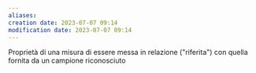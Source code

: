 ```yaml
---
aliases: 
creation date: 2023-07-07 09:14
modification date: 2023-07-07 09:14
---
```


Proprietà di una misura di essere messa in relazione ("riferita") con quella fornita da un campione riconosciuto